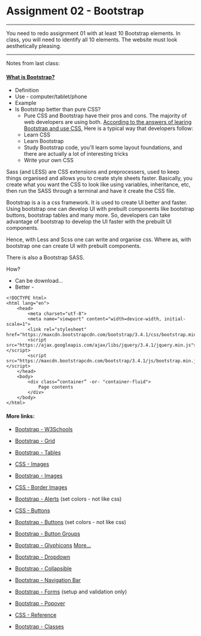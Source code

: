 # Assignment 02 - Bootstrap

---

You need to redo assignment 01 with at least 10 Bootstrap elements. In class, you will need to identify all 10 elements.  The website must look aesthetically pleasing.


---

Notes from last class: 

#### [What is Bootstrap?](https://www.w3schools.com/whatis/whatis_bootstrap.asp)
- Definition
- Use - computer/tablet/phone
- Example
- Is Bootstrap better than pure CSS?
    * Pure CSS and Bootstrap have their pros and cons. The majority of web developers are using both. [According to the answers of learing Bootstrap and use CSS](https://www.quora.com/Should-I-learn-Bootstrap-or-use-my-own-CSS), Here is a typical way that developers follow:
    * Learn CSS
    * Learn Bootstrap
    * Study Bootstrap code, you'll learn some layout foundations, and there are actually a lot of interesting tricks
    * Write your own CSS

Sass (and LESS)  are CSS extensions and preprocessers, used to keep things organised and allows you to create style sheets faster.  Basically, you create what you want the CSS to look like using variables, inheritance, etc, then run the SASS through a terminal and have it create the CSS file.

Bootstrap is a is a css framework.  It is used to create UI better and faster. Using bootstrap one can develop UI with prebuilt components like bootstrap buttons, bootstrap tables and many more. So, developers can take advantage of bootstrap to develop the UI faster with the prebuilt UI components.

Hence, with Less and Scss one can write and organise css. Where as, with bootstrap one can create UI with prebuilt components.

There is also a Bootstrap SASS.


How?
- Can be download...
- Better - 
```
<!DOCTYPE html>
<html lang="en">
    <head>
        <meta charset="utf-8">
        <meta name="viewport" content="width=device-width, initial-scale=1">
        <link rel="stylesheet" href="https://maxcdn.bootstrapcdn.com/bootstrap/3.4.1/css/bootstrap.min.css">
        <script src="https://ajax.googleapis.com/ajax/libs/jquery/3.4.1/jquery.min.js"></script>
        <script src="https://maxcdn.bootstrapcdn.com/bootstrap/3.4.1/js/bootstrap.min.js"></script>
    </head>
    <body>
        <div class=”container” -or- "container-fluid">
            Page contents        
        </div>
    </body>
</html>

```


#### More links: 

- [Bootstrap - W3Schools](https://www.w3schools.com/bootstrap/)

- [Bootstrap - Grid](https://www.w3schools.com/bootstrap/bootstrap_grid_basic.asp)

- [Bootstrap - Tables](https://www.w3schools.com/bootstrap/bootstrap_tables.asp)

- [CSS - Images](https://www.w3schools.com/css/css3_borders.asp)

- [Bootstrap - Images](https://www.w3schools.com/bootstrap/bootstrap_images.asp)

- [CSS - Border Images](https://www.w3schools.com/css/css3_border_images.asp)

- [Bootstrap - Alerts](https://www.w3schools.com/bootstrap/bootstrap_alerts.asp) (set colors - not like css)

- [CSS - Buttons](https://www.w3schools.com/css/css3_buttons.asp)

- [Bootstrap - Buttons](https://www.w3schools.com/bootstrap/bootstrap_buttons.asp) (set colors - not like css)

- [Bootstrap - Button Groups](https://www.w3schools.com/bootstrap/bootstrap_button_groups.asp)

- [Bootstrap - Glyphicons](https://www.w3schools.com/bootstrap/bootstrap_glyphicons.asp)    [More...](https://getbootstrap.com/docs/3.3/components/)

- [Bootstrap - Dropdown](https://www.w3schools.com/bootstrap/bootstrap_dropdowns.asp)

- [Bootstrap - Collapsible](https://www.w3schools.com/bootstrap/bootstrap_collapse.asp)

- [Bootstrap - Navigation Bar](https://www.w3schools.com/bootstrap/bootstrap_navbar.asp)

- [Bootstrap - Forms](https://www.w3schools.com/bootstrap/bootstrap_forms.asp) (setup and validation only)

- [Bootstrap - Popover](https://www.w3schools.com/bootstrap/bootstrap_popover.asp)

- [CSS - Reference](https://www.w3schools.com/cssref/default.asp)

- [Bootstrap - Classes](https://www.w3schools.com/bootstrap/bootstrap_ref_all_classes.asp)

